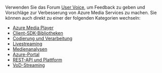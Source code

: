 Verwenden Sie das Forum [User Voice](http://go.microsoft.com/fwlink/?linkid=698785&clcid=0x409), um Feedback zu geben und Vorschläge zur Verbesserung von Azure Media Services zu machen. Sie können auch direkt zu einer der folgenden Kategorien wechseln:

* [Azure Media Player](https://feedback.azure.com/forums/169396-media-services/category/109320-azure-media-player/)
* [Client-SDK-Bibliotheken](https://feedback.azure.com/forums/169396-media-services/category/144435-client-sdks/)
* [Codierung und Verarbeitung](https://feedback.azure.com/forums/169396-media-services/category/144411-encoding-and-processing/)
* [Livestreaming](https://feedback.azure.com/forums/169396-media-services/category/144414-live-streaming/)
* [Medienanalysen](https://feedback.azure.com/forums/169396-media-services/category/146181-media-analytics)
* [Azure-Portal](https://feedback.azure.com/forums/169396-media-services/category/144432-portal/)
* [REST-API und Plattform](https://feedback.azure.com/forums/169396-media-services/category/144423-rest-api-and-platform/)
* [VoD-Streaming](https://feedback.azure.com/forums/169396-media-services/category/144429-vod-streaming/)

<!---HONumber=AcomDC_0413_2016-->